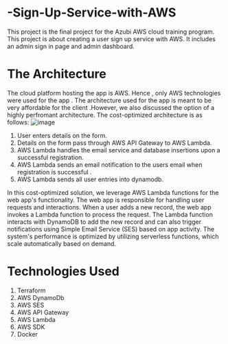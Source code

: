 # -Sign-Up-Service-with-AWS
This project is the final project for the Azubi AWS cloud training program. This project is about creating a user sign up service with AWS. It includes an admin sign in page and admin dashboard.

# The Architecture
The cloud platform hosting the app is AWS. Hence , only AWS technologies were used for the app . The architecture used for the app is meant to be very affordable for the client .However, we also discussed the option of a highly perfromant architecture. The cost-optimized architecture is as follows:
![image](https://github.com/kaynert/-Sign-Up-Service-with-AWS/assets/18236391/cc8bf51d-9578-4362-a38e-b6d20e5255d8)

1. User enters details on the form.
2. Details on the form pass through AWS API Gateway to AWS Lambda.
3. AWS Lambda handles the email service and database insertions upon a successful registration.
4. AWS Lambda sends an email notification to the users email when registration is successful .
5. AWS Lambda sends all user entries into dynamodb. 

In this cost-optimized solution, we leverage AWS Lambda functions for the web app's functionality. The web app is responsible for handling user requests and interactions. When a user adds a new record, the web app invokes a Lambda function to process the request. The Lambda function interacts with DynamoDB to add the new record and can also trigger notifications using Simple Email Service (SES) based on app activity. The system's performance is optimized by utilizing serverless functions, which scale automatically based on demand.


# Technologies Used
1. Terraform
2. AWS DynamoDb
3. AWS SES
4. AWS API Gateway
5. AWS Lambda
6. AWS SDK
7. Docker 
